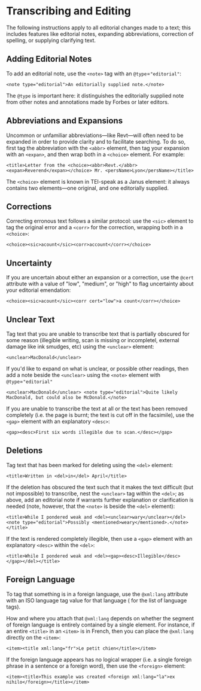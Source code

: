 
# Transcribing and Editing

The following instructions apply to all editorial changes made to a text; this includes features like editorial notes, expanding abbreviations, correction of spelling, or supplying clarifying text.

## Adding Editorial Notes

To add an editorial note, use the `<note>` tag with an `@type`=`"editorial"`: 
```
<note type="editorial">An editorially supplied note.</note>
```
 The `@type` is important here: it distinguishes the editorially supplied note from other notes and annotations made by Forbes or later editors.

## Abbreviations and Expansions

Uncommon or unfamiliar abbreviations—like Revt—will often need to be expanded in order to provide clarity and to facilitate searching. To do so, first tag the abbreviation with the `<abbr>` element, then tag your expansion with an `<expan>`, and then wrap both in a `<choice>` element. For example: 
```
<title>Letter from the <choice><abbr>Revt.</abbr><expan>Reverend</expan></choice> Mr. <persName>Lyon</persName></title>
```


The `<choice>` element is known in TEI-speak as a Janus element: it always contains two elements—one original, and one editorially supplied.

## Corrections

Correcting erronous text follows a similar protocol: use the `<sic>` element to tag the original error and a `<corr>` for the correction, wrapping both in a `<choice>`: 
```
<choice><sic>acount</sic><corr>account</corr></choice>
```


## Uncertainty

If you are uncertain about either an expansion or a correction, use the `@cert` attribute with a value of "low", "medium", or "high" to flag uncertainty about your editorial emendation: 
```
<choice><sic>acount</sic><corr cert="low">a count</corr></choice>
```


## Unclear Text

Tag text that you are unable to transcribe text that is partially obscured for some reason (illegible writing, scan is missing or incompletel, external damage like ink smudges, etc) using the `<unclear>` element: 
```
<unclear>MacDonald</unclear>
```
 If you'd like to expand on what is unclear, or possible other readings, then add a note beside the `<unclear>` using the `<note>` element with `@type`=`"editorial"` 
```
<unclear>MacDonald</unclear> <note type="editorial">Quite likely MacDonald, but could also be McDonald.</note>
```


If you are unable to transcribe the text at all or the text has been removed completely (i.e. the page is burnt; the text is cut off in the facsimile), use the `<gap>` element with an explanatory `<desc>`: 
```
<gap><desc>First six words illegible due to scan.</desc></gap>
```


## Deletions

Tag text that has been marked for deleting using the `<del>` element: 
```
<title>Written in <del>in</del> April</title>
```
 If the deletion has obscured the text such that it makes the text difficult (but not impossible) to transcribe, nest the `<unclear>` tag within the `<del>`; as above, add an editorial note if warrants further explanation or clarification is needed (note, however, that the `<note>` is beside the `<del>` element): 
```
<title>While I pondered weak and <del><unclear>wary</unclear></del><note type="editorial">Possibly <mentioned>weary</mentioned>.</note></title>
```


If the text is rendered completely illegible, then use a `<gap>` element with an explanatory `<desc>` within the `<del>`: 
```
<title>While I pondered weak and <del><gap><desc>Illegible</desc></gap></del></title>
```


## Foreign Language

To tag that something is in a foreign language, use the `@xml:lang` attribute with an ISO language tag value for that language ( for the list of language tags).

How and where you attach that `@xml:lang` depends on whether the segment of foreign language is entirely contained by a single element. For instance, if an entire `<title>` in an `<item>` is in French, then you can place the `@xml:lang` directly on the `<item>`: 
```
<item><title xml:lang="fr">Le petit chien</title></item>
```
 If the foreign language appears has no logical wrapper (i.e. a single foreign phrase in a sentence or a foreign word), then use the `<foreign>` element: 
```
<item><title>This example was created <foreign xml:lang="la">ex nihilo</foreign></title></item>
```

